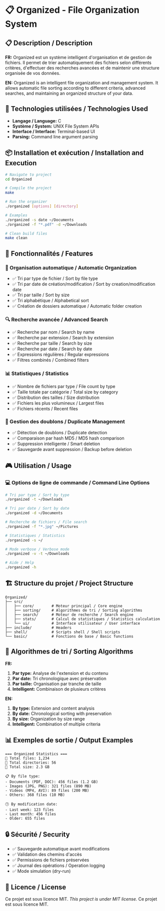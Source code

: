 # 📋 Organized - File Organization System

## 📋 Description / Description

**FR:** Organized est un système intelligent d'organisation et de gestion de fichiers. Il permet de trier automatiquement des fichiers selon différents critères, d'effectuer des recherches avancées et de maintenir une structure organisée de vos données.

**EN:** Organized is an intelligent file organization and management system. It allows automatic file sorting according to different criteria, advanced searches, and maintaining an organized structure of your data.

## 🚀 Technologies utilisées / Technologies Used
- **Langage / Language:** C
- **Système / System:** UNIX File System APIs
- **Interface / Interface:** Terminal-based UI
- **Parsing:** Command line argument parsing

## 📦 Installation et exécution / Installation and Execution

```bash
# Navigate to project
cd Organized

# Compile the project
make

# Run the organizer
./organized [options] [directory]

# Examples
./organized -s date ~/Documents
./organized -f "*.pdf" -d ~/Downloads

# Clean build files
make clean
```

## 🎯 Fonctionnalités / Features

### 📁 Organisation automatique / Automatic Organization
- ✅ Tri par type de fichier / Sort by file type
- ✅ Tri par date de création/modification / Sort by creation/modification date
- ✅ Tri par taille / Sort by size
- ✅ Tri alphabétique / Alphabetical sort
- ✅ Création de dossiers automatique / Automatic folder creation

### 🔍 Recherche avancée / Advanced Search
- ✅ Recherche par nom / Search by name
- ✅ Recherche par extension / Search by extension
- ✅ Recherche par taille / Search by size
- ✅ Recherche par date / Search by date
- ✅ Expressions régulières / Regular expressions
- ✅ Filtres combinés / Combined filters

### 📊 Statistiques / Statistics
- ✅ Nombre de fichiers par type / File count by type
- ✅ Taille totale par catégorie / Total size by category
- ✅ Distribution des tailles / Size distribution
- ✅ Fichiers les plus volumineux / Largest files
- ✅ Fichiers récents / Recent files

### 🔧 Gestion des doublons / Duplicate Management
- ✅ Détection de doublons / Duplicate detection
- ✅ Comparaison par hash MD5 / MD5 hash comparison
- ✅ Suppression intelligente / Smart deletion
- ✅ Sauvegarde avant suppression / Backup before deletion

## 🎮 Utilisation / Usage

### 💻 Options de ligne de commande / Command Line Options

```bash
# Tri par type / Sort by type
./organized -t ~/Downloads

# Tri par date / Sort by date  
./organized -d ~/Documents

# Recherche de fichiers / File search
./organized -f "*.jpg" ~/Pictures

# Statistiques / Statistics
./organized -s ~/

# Mode verbose / Verbose mode
./organized -v -t ~/Downloads

# Aide / Help
./organized -h
```

## 🏗️ Structure du projet / Project Structure

```
Organized/
├── src/
│   ├── core/        # Moteur principal / Core engine
│   ├── sorting/     # Algorithmes de tri / Sorting algorithms
│   ├── search/      # Moteur de recherche / Search engine
│   ├── stats/       # Calcul de statistiques / Statistics calculation
│   └── ui/          # Interface utilisateur / User interface
├── include/         # Headers
├── shell/           # Scripts shell / Shell scripts
└── basic/           # Fonctions de base / Basic functions
```

## 🔄 Algorithmes de tri / Sorting Algorithms

**FR:**
1. **Par type:** Analyse de l'extension et du contenu
2. **Par date:** Tri chronologique avec préservation
3. **Par taille:** Organisation par tranche de taille
4. **Intelligent:** Combinaison de plusieurs critères

**EN:**
1. **By type:** Extension and content analysis
2. **By date:** Chronological sorting with preservation
3. **By size:** Organization by size range
4. **Intelligent:** Combination of multiple criteria

## 📊 Exemples de sortie / Output Examples

```
=== Organized Statistics ===
📁 Total files: 1,234
📂 Total directories: 56
💾 Total size: 2.3 GB

📋 By file type:
- Documents (PDF, DOC): 456 files (1.2 GB)
- Images (JPG, PNG): 321 files (890 MB)  
- Videos (MP4, AVI): 89 files (200 MB)
- Others: 368 files (10 MB)

🕒 By modification date:
- Last week: 123 files
- Last month: 456 files
- Older: 655 files
```

## 🔒 Sécurité / Security

- ✅ Sauvegarde automatique avant modifications
- ✅ Validation des chemins d'accès
- ✅ Permissions de fichiers préservées
- ✅ Journal des opérations / Operation logging
- ✅ Mode simulation (dry-run)

## 📝 Licence / License
Ce projet est sous licence MIT.
*This project is under MIT license.*
Ce projet est sous licence MIT.
